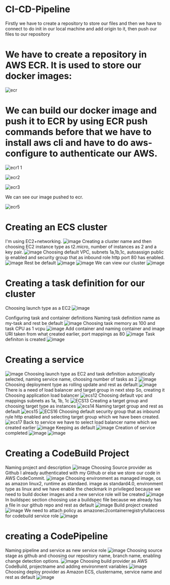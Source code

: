 # CI-CD-Pipeline
Firstly we have to create a repository to store our files and then we have to connect to do init in our local machine and add origin to it, then push our files to our repository

# We have to create a repository in AWS ECR. It is used to store our docker images:
![ecr](https://user-images.githubusercontent.com/120722376/227765828-c6218279-13ba-47e1-9201-a59ee99a577c.png)


# We can build our docker image and push it to ECR by using ECR push commands before that we have to install aws cli and have to do aws-configure to authenticate our AWS.

![ecr1 1](https://user-images.githubusercontent.com/120722376/227765893-6c6540d3-7d63-48c3-8c13-e3d8ef443371.png)

![ecr2](https://user-images.githubusercontent.com/120722376/227765902-56092a31-20ae-4203-b00c-efefcfe2d3f8.png)

![ecr3](https://user-images.githubusercontent.com/120722376/227765913-558dc4fa-889a-465d-8bf2-7cb406526d1a.png)

We can see our image pushed to ecr.

![ecr5](https://user-images.githubusercontent.com/120722376/227765964-3ce12e9e-3f0c-4063-9857-bfc2aa660792.png)
# Creating an ECS cluster
I'm using EC2+networking.
![image](https://user-images.githubusercontent.com/120722376/227766068-4f36ed66-4c67-401c-b17e-c3073a1e80d5.png)
Creating a cluster name and then choosing EC2 instance type as t2.micro, number of instances as 2 and a key pair.
![image](https://user-images.githubusercontent.com/120722376/227766228-a6287425-fbae-4554-a799-b0ed934d1aed.png)
Choosing default VPC, subnets 1a,1b,1c, autoassign public ip enabled and security group that as inbound role http port 80 has enabled.
![image](https://user-images.githubusercontent.com/120722376/227766303-c5b86a06-a17c-401b-b380-b07cbe7943ea.png)
Rest be default
![image](https://user-images.githubusercontent.com/120722376/227766484-41377473-ddb1-44c9-be3f-dd631c8b80f7.png)
![image](https://user-images.githubusercontent.com/120722376/227766543-1da442f1-d808-4cec-92c2-3dafed561092.png)
We can view our cluster
![image](https://user-images.githubusercontent.com/120722376/227766582-ae4059fa-1ebd-4a52-a0de-98b4e76d402b.png)

# Creating a task definition for our cluster
Choosing launch type as a EC2
![image](https://user-images.githubusercontent.com/120722376/227766682-ac13d7c6-e346-4bdf-9cf5-86bd538e0b5b.png)

Configuring task and container definitions
Naming task definition name as my-task and rest be default
![image](https://user-images.githubusercontent.com/120722376/227766933-f3733196-416c-492e-a1d8-5d4a6ebd560c.png)
Choosing task memory as 100 and task CPU as 1 vcpu
![image](https://user-images.githubusercontent.com/120722376/227767012-3b9664ef-8f8b-47df-9959-e8448920d543.png)
Add container and naming container and image URI taken from what created earlier, port mappings as 80
![image](https://user-images.githubusercontent.com/120722376/227767154-e2d80ea4-cc44-4dcd-b112-f7160abe0a88.png)
Task definiton is created
![image](https://user-images.githubusercontent.com/120722376/227767208-44f86809-4224-49b8-9498-8133c5af5e36.png)

# Creating a service
![image](https://user-images.githubusercontent.com/120722376/227767297-857cc667-8f65-4727-984f-eb57d32622ea.png)
Choosing launch type as EC2 and task definition automatically selected, naming service name, choosing number of tasks as 2
![image](https://user-images.githubusercontent.com/120722376/227767424-37bdb2eb-f0f2-4b76-a7d1-3fb7b60a057c.png)
Choosing deployment type as rolling update and rest as default
![image](https://user-images.githubusercontent.com/120722376/227767460-38aad974-bc1c-430d-a1d8-91ba8e4405b9.png)
There is a need of load balancer and target group in next step So, creating it
Choosing application load balancer
![ecs12](https://user-images.githubusercontent.com/120722376/227767572-2a6b7a75-595e-4c19-8a3f-8dcaa0d1bdc4.png)
Choosing default vpc and mappings subnets as 1a, 1b, 1c
![ECS13](https://user-images.githubusercontent.com/120722376/227767642-1887b6c6-a4a1-41c4-b646-4547daaf0d06.png)
Creating a target group and choosing target type as instances
![ecs14](https://user-images.githubusercontent.com/120722376/227767697-cf07d68e-eacd-4d0f-a4ab-5fa4de177e07.png)
Naming target group and rest as default
![ecs15](https://user-images.githubusercontent.com/120722376/227767738-e152b17e-b78b-498d-9051-9c907092f631.png)
![ECS16](https://user-images.githubusercontent.com/120722376/227767746-c6bfd1ae-92d6-40b9-9160-72b3cbc0c13c.png)
Choosing default security group that as inbound rule http enabled and selecting target group which we have been created.
![ecs17](https://user-images.githubusercontent.com/120722376/227767811-f3fedf88-5210-4ab3-968d-38ca454fae91.png)
Back to service we have to select load balancer name which we created earlier
![image](https://user-images.githubusercontent.com/120722376/227767884-68998b8a-24f7-45a0-8e82-224e01fdef6d.png)
Keeping as default
![image](https://user-images.githubusercontent.com/120722376/227768083-ae8b5dc2-c1ed-4b20-8c49-ae6382ad5258.png)
Creation of service completed
![image](https://user-images.githubusercontent.com/120722376/227768124-fb493346-6919-4baf-a542-f3af18d2c698.png)
![image](https://user-images.githubusercontent.com/120722376/227768154-80d4823b-d998-4e9d-8891-fb4a3522e422.png)
# Creating a CodeBuild Project
Naming project and description
![image](https://user-images.githubusercontent.com/120722376/227768380-a1ec8ea6-1753-4411-913e-2096437b1181.png)
Choosing Source provider as Github I already authenticated with my Github or else we store our code in AWS CodeCommit.
![image](https://user-images.githubusercontent.com/120722376/227768489-ef394765-6d90-4d0b-883c-e681570b331d.png)
Choosing environment as managed image, os as amazon linux2, runtime as standaed. image as standard4.0, environment type as linux and we have enable the checkmark in privileged because we need to build docker images and a new service role will be created
![image](https://user-images.githubusercontent.com/120722376/227768695-9cb62c8b-bf01-4111-93e7-e1a33f0fba45.png)
In buildspec section choosing use a buildspec file because we already has a file in our github repo and rest as default
![image](https://user-images.githubusercontent.com/120722376/227768750-0dd1085a-3c4f-4043-8e78-836bb5430ce7.png)
Build project created
![image](https://user-images.githubusercontent.com/120722376/227768826-06f862be-0935-4bed-a0b3-e68e70d41c42.png)
We need to attach policy as amazonec2containerregistryfullaccess for codebuild service role
![image](https://user-images.githubusercontent.com/120722376/227768982-56aedfce-ac61-4096-ad8c-8966a187e6b3.png)
# creating a CodePipeline
Naming pipeline and service as new service role
![image](https://user-images.githubusercontent.com/120722376/227769303-58668f79-b610-405b-9861-6fd1daac6aa2.png)
Choosing source stage as github and choosing our repository name, branch name, enabling change detection options.
![image](https://user-images.githubusercontent.com/120722376/227769412-446cec6d-b2bd-4550-8e50-2a5d84313acb.png)
Choosing build provider as AWS CodeBuild, projectname and adding environment variables
![image](https://user-images.githubusercontent.com/120722376/227769900-6fd8d88e-d8f9-4575-b8d7-cec389d1e91a.png)
Choosing deploy provider as Amazon ECS, clustername, service name and rest as default
![image](https://user-images.githubusercontent.com/120722376/227770003-9bf7089d-7404-4700-b66e-61ce32c8a29f.png)







